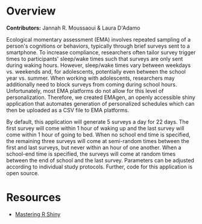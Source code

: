 # Overview
**Contributors:** Jannah R. Moussaoui & Laura D'Adamo

Ecological momentary assessment (EMA) involves repeated sampling of a person's 
cognitions or behaviors, typically through brief surveys sent to a smartphone. 
To increase compliance, researchers often tailor survey trigger times to participants' 
sleep/wake times such that surveys are only sent during waking hours. However, sleep/wake
times vary between weekdays vs. weekends and, for adolescents, potentially even between the
school year vs. summer. When working with adolescents, researchers may additionally need to 
block surveys from coming during school hours. Unfortunately, most EMA platforms do not allow 
for this level of personalization. Therefore, we created EMAgen, an openly accessible shiny 
application that automates generation of personalized schedules which can then be uploaded as a
CSV file to EMA platforms.

By default, this application will generate 5 surveys a day for 22 days. The first survey will 
come within 1 hour of waking up and the last survey will come within 1 hour of going to bed. 
When no school end time is specified, the remaining three surveys will come at semi-random
times between the first and last surveys, but never within an hour of one another.
When a school-end time is specified, the surveys will come at random times between the end of
school and the last survey. Parameters can be adjusted according to individual study protocols.
Further, code for this application is open source.

# Resources

- [Mastering R Shiny](https://mastering-shiny.org/)


